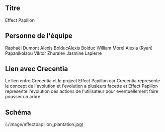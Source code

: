 ## Titre
Effect Papillon
## Personne de l'équipe
Raphaël Dumont
Alexis BolducAlexis Bolduc
William Morel
Alexia (Ryan) Papanikolaou
Viktor Zhuralev
Jasmine Lapierre
## Lien avec Crecentia
Le lien entre Crecentia et le project Effect Papillon car Crecentia represente le concept de l'evolution et l'evolution a plusieurs facette et Effect Papillon represente l'evolution des actions de l'utilisateur pour eventuellement faire pousser un arbre

## Schéma
(./image/effectpapillon_plantation.jpg)
